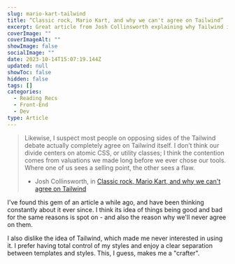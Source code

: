 ```yaml
---
slug: mario-kart-tailwind
title: “Classic rock, Mario Kart, and why we can't agree on Tailwind”
excerpt: Great article from Josh Collinsworth explaining why Tailwind is good and bad for the exact same reasons.
coverImage: ""
coverImageAlt: ""
showImage: false
socialImage: ""
date: 2023-10-14T15:07:19.144Z
updated: null
showToc: false
hidden: false
tags: []
categories:
  - Reading Recs
  - Front-End
  - Dev
type: Article
---
```


> Likewise, I suspect most people on opposing sides of the Tailwind debate actually completely agree on Tailwind itself. I don’t think our divide centers on atomic CSS, or utility classes; I think the contention comes from valuations we made long before we ever chose our tools. Where one of us sees a selling point, the other sees a flaw.
>
> - Josh Collinsworth, in [Classic rock, Mario Kart, and why we can't agree on Tailwind](https://joshcollinsworth.com/blog/tailwind-is-smart-steering?utm_source=matt-fantinel)

I've found this gem of an article a while ago, and have been thinking constantly about it ever since. I think its idea of things being good and bad for the same reasons is spot on - and also the reason why we'll never agree on them.

I also dislike the idea of Tailwind, which made me never interested in using it. I prefer having total control of my styles and enjoy a clear separation between templates and styles. This, I guess, makes me a "crafter".